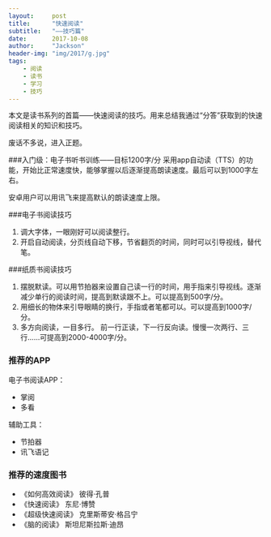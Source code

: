 ```yaml
---
layout:     post
title:      "快速阅读"
subtitle:   "——技巧篇"
date:       2017-10-08
author:     "Jackson"
header-img: "img/2017/g.jpg"
tags:
    - 阅读
    - 读书
    - 学习
    - 技巧
---
```


本文是读书系列的首篇——快速阅读的技巧。用来总结我通过“分答”获取到的快速阅读相关的知识和技巧。

废话不多说，进入正题。

###入门级：电子书听书训练——目标1200字/分
采用app自动读（TTS）的功能，开始比正常速度快，能够掌握以后逐渐提高朗读速度。最后可以到1000字左右。

安卓用户可以用讯飞来提高默认的朗读速度上限。

###电子书阅读技巧

1. 调大字体，一眼刚好可以阅读整行。
2. 开启自动阅读，分页线自动下移，节省翻页的时间，同时可以引导视线，替代笔。

###纸质书阅读技巧

1. 摆脱默读。可以用节拍器来设置自己读一行的时间，用手指来引导视线。逐渐减少单行的阅读时间，提高到默读跟不上。可以提高到500字/分。
2. 用细长的物体来引导眼睛的换行，手指或者笔都可以。可以提高到1000字/分。
3. 多方向阅读，一目多行。
  前一行正读，下一行反向读。慢慢一次两行、三行……可提高到2000-4000字/分。

### 推荐的APP

电子书阅读APP：
* 掌阅
* 多看

辅助工具：
* 节拍器
* 讯飞语记

### 推荐的速度图书
* 《如何高效阅读》  彼得·孔普
* 《快速阅读》 东尼·博赞
* 《超级快速阅读》 克里斯蒂安·格吕宁
* 《脑的阅读》 斯坦尼斯拉斯·迪昂
